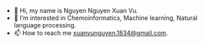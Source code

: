 - 👋 Hi, my name is Nguyen Nguyen Xuan Vu.
- 👀 I’m interested in Chemoinformatics, Machine learning, Natural language processing.
- 📫 How to reach me xuanvunguyen.1834@gmail.com.

<!---
XuanVuNguyen/XuanVuNguyen is a ✨ special ✨ repository because its `README.md` (this file) appears on your GitHub profile.
You can click the Preview link to take a look at your changes.
--->
